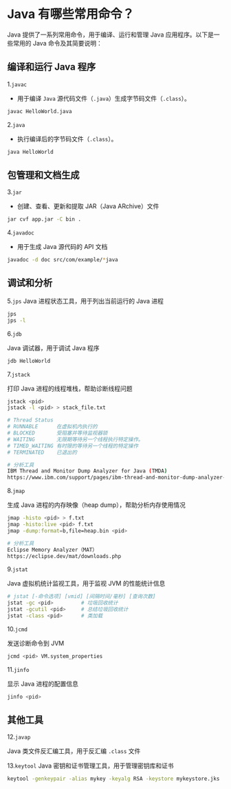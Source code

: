 # Java 有哪些常用命令？

Java 提供了一系列常用命令，用于编译、运行和管理 Java 应用程序。以下是一些常用的 Java 命令及其简要说明：

## 编译和运行 Java 程序

1.`javac`

- 用于编译 `Java` 源代码文件（`.java`）生成字节码文件（`.class`）。

```sh
javac HelloWorld.java
```

2.`java`

- 执行编译后的字节码文件（`.class`）。

```sh
java HelloWorld
 ```

## 包管理和文档生成

3.`jar`

- 创建、查看、更新和提取 JAR（Java ARchive）文件

```sh
jar cvf app.jar -C bin .
```

4.`javadoc`

- 用于生成 Java 源代码的 API 文档

```sh
javadoc -d doc src/com/example/*java
```

## 调试和分析

5.`jps`
Java 进程状态工具，用于列出当前运行的 Java 进程

```sh
jps
jps -l
```

6.`jdb`

Java 调试器，用于调试 Java 程序

```sh
jdb HelloWorld
```

7.`jstack`

打印 Java 进程的线程堆栈，帮助诊断线程问题

```sh
jstack <pid>
jstack -l <pid> > stack_file.txt

# Thread Status
# RUNNABLE      在虚拟机内执行的
# BLOCKED       受阻塞并等待监视器锁
# WAITING       无限期等待另一个线程执行特定操作。
# TIMED_WAITING 有时限的等待另一个线程的特定操作
# TERMINATED    已退出的

# 分析工具
IBM Thread and Monitor Dump Analyzer for Java (TMDA) 
https://www.ibm.com/support/pages/ibm-thread-and-monitor-dump-analyzer-java-tmda

```

8.`jmap`

生成 Java 进程的内存映像（heap dump），帮助分析内存使用情况

```sh
jmap -histo <pid> > f.txt    
jmap -histo:live <pid> f.txt  
jmap -dump:format=b,file=heap.bin <pid>

# 分析工具
Eclipse Memory Analyzer（MAT）
https://eclipse.dev/mat/downloads.php
```

9.`jstat`

Java 虚拟机统计监视工具，用于监视 JVM 的性能统计信息

```sh
# jstat [-命令选项] [vmid] [间隔时间/毫秒] [查询次数]
jstat -gc <pid>         # 垃圾回收统计
jstat -gcutil <pid>     # 总结垃圾回收统计
jstat -class <pid>      # 类加载
```

10.`jcmd`

发送诊断命令到 JVM

```sh
jcmd <pid> VM.system_properties
```

11.`jinfo`

显示 Java 进程的配置信息

```sh
jinfo <pid>
```

## 其他工具

12.`javap`

Java 类文件反汇编工具，用于反汇编 `.class` 文件

13.`keytool`
Java 密钥和证书管理工具，用于管理密钥库和证书

```sh
keytool -genkeypair -alias mykey -keyalg RSA -keystore mykeystore.jks
```
